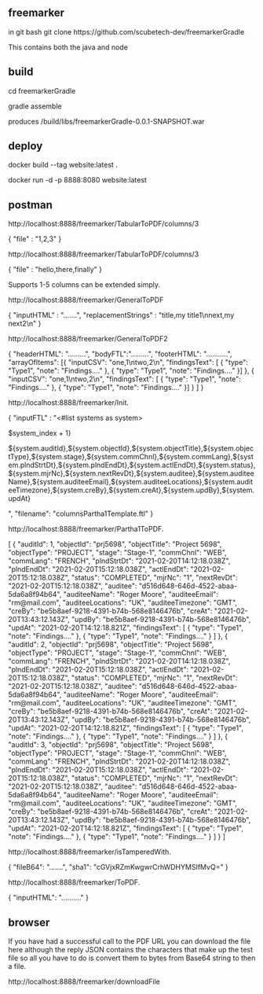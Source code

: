 freemarker
----------
<p>in git bash
git clone https://github.com/scubetech-dev/freemarkerGradle</p>

<p>This contains both the java and node</p>

build
-----
<p>cd freemarkerGradle</p>
<p>gradle assemble</p>

<p>produces /build/libs/freemarkerGradle-0.0.1-SNAPSHOT.war </p>



deploy
------
<p>docker build --tag website:latest .</p>
<p>docker run -d -p 8888:8080 website:latest</p>


postman
-------
<p>http://localhost:8888/freemarker/TabularToPDF/columns/3</p>
{ "file" : "1,2,3"
}

<p>http://localhost:8888/freemarker/TabularToPDF/columns/3</p>
{ "file" : "hello,there,finally"
}

<p>Supports 1-5 columns can be extended simply.</p>
<p>http://localhost:8888/freemarker/GeneralToPDF</p>
{
    "inputHTML" : ".......",
    "replacementStrings" : "title,my title1\nnext,my next2\n"
}

<p>http://localhost:8888/freemarker/GeneralToPDF2</p>
{
"headerHTML": ".........",
"bodyFTL":".........",
"footerHTML": "...........",
"arrayOfItems": [{
"inputCSV": "one,1\ntwo,2\n",
"findingsText": [
{
"type": "Type1",
"note": "Findings...."
},
{
"type": "Type1",
"note": "Findings...."
}]
},
{
"inputCSV": "one,1\ntwo,2\n",
"findingsText": [
{
"type": "Type1",
"note": "Findings...."
},
{
"type": "Type1",
"note": "Findings...."
}]
}
]
}

<p>http://localhost:8888/freemarker/Init.</p>
{
    "inputFTL" : "<html><head><title>Charlie's Magic</title></head><body><#list systems as system><p>$system_index + 1}</p><p>${system.auditId},${system.objectId},${system.objectTitle},${system.objectType},${system.stage},${system.commChnl},${system.commLang},${system.plndStrtDt},${system.plndEndDt},${system.actlEndDt},${system.status},${system.mjrNc},${system.nextRevDt},${system.auditee},${system.auditeeName},${system.auditeeEmail},${system.auditeeLocations},${system.auditeeTimezone},${system.creBy},${system.creAt},${system.updBy},${system.updAt}</p></#list></body></html>",
"filename": "columnsPartha1Template.ftl"
}

<p>http://localhost:8888/freemarker/Partha1ToPDF.</p>
[
  {
    "auditId": 1,
    "objectId": "prj5698",
    "objectTitle": "Project 5698",
    "objectType": "PROJECT",
    "stage": "Stage-1",
    "commChnl": "WEB",
    "commLang": "FRENCH",
    "plndStrtDt": "2021-02-20T14:12:18.038Z",
    "plndEndDt": "2021-02-20T15:12:18.038Z",
    "actlEndDt": "2021-02-20T15:12:18.038Z",
    "status": "COMPLETED",
    "mjrNc": "1",
    "nextRevDt": "2021-02-20T15:12:18.038Z",
    "auditee": "d516d648-646d-4522-abaa-5da6a8f94b64",
    "auditeeName": "Roger Moore",
    "auditeeEmail": "rm@mail.com",
    "auditeeLocations": "UK",
    "auditeeTimezone": "GMT",
    "creBy": "be5b8aef-9218-4391-b74b-568e8146476b",
    "creAt": "2021-02-20T13:43:12.143Z",
    "updBy": "be5b8aef-9218-4391-b74b-568e8146476b",
    "updAt": "2021-02-20T14:12:18.821Z",
    "findingsText": [
      {
        "type": "Type1",
        "note": "Findings...."
      },
      {
        "type": "Type1",
        "note": "Findings...."
      }
    ]
  },
  {
    "auditId": 2,
    "objectId": "prj5698",
    "objectTitle": "Project 5698",
    "objectType": "PROJECT",
    "stage": "Stage-1",
    "commChnl": "WEB",
    "commLang": "FRENCH",
    "plndStrtDt": "2021-02-20T14:12:18.038Z",
    "plndEndDt": "2021-02-20T15:12:18.038Z",
    "actlEndDt": "2021-02-20T15:12:18.038Z",
    "status": "COMPLETED",
    "mjrNc": "1",
    "nextRevDt": "2021-02-20T15:12:18.038Z",
    "auditee": "d516d648-646d-4522-abaa-5da6a8f94b64",
    "auditeeName": "Roger Moore",
    "auditeeEmail": "rm@mail.com",
    "auditeeLocations": "UK",
    "auditeeTimezone": "GMT",
    "creBy": "be5b8aef-9218-4391-b74b-568e8146476b",
    "creAt": "2021-02-20T13:43:12.143Z",
    "updBy": "be5b8aef-9218-4391-b74b-568e8146476b",
    "updAt": "2021-02-20T14:12:18.821Z",
    "findingsText": [
      {
        "type": "Type1",
        "note": "Findings...."
      },
      {
        "type": "Type1",
        "note": "Findings...."
      }
    ]
  },
  {
    "auditId": 3,
    "objectId": "prj5698",
    "objectTitle": "Project 5698",
    "objectType": "PROJECT",
    "stage": "Stage-1",
    "commChnl": "WEB",
    "commLang": "FRENCH",
    "plndStrtDt": "2021-02-20T14:12:18.038Z",
    "plndEndDt": "2021-02-20T15:12:18.038Z",
    "actlEndDt": "2021-02-20T15:12:18.038Z",
    "status": "COMPLETED",
    "mjrNc": "1",
    "nextRevDt": "2021-02-20T15:12:18.038Z",
    "auditee": "d516d648-646d-4522-abaa-5da6a8f94b64",
    "auditeeName": "Roger Moore",
    "auditeeEmail": "rm@mail.com",
    "auditeeLocations": "UK",
    "auditeeTimezone": "GMT",
    "creBy": "be5b8aef-9218-4391-b74b-568e8146476b",
    "creAt": "2021-02-20T13:43:12.143Z",
    "updBy": "be5b8aef-9218-4391-b74b-568e8146476b",
    "updAt": "2021-02-20T14:12:18.821Z",
    "findingsText": [
      {
        "type": "Type1",
        "note": "Findings...."
      },
      {
        "type": "Type1",
        "note": "Findings...."
      }
    ]
  }
]

<p>http://localhost:8888/freemarker/isTamperedWith.</p>
{
    "fileB64": ".......",
    "sha1": "cGVjxRZmKwgwrCrhWDHYMSIfMvQ="
}

<p>http://localhost:8888/freemarker/ToPDF.</p>
{
    "inputHTML": ".........."
}

browser
-------
<p> If you have had a successful call to the PDF URL you can download the file here although the reply JSON contains the characters that make up the test file so all you have to do is convert them to bytes from Base64 string to then a file.</p>
<p>http://localhost:8888/freemarker/downloadFile</p>

